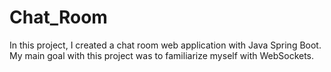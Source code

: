 # Chat_Room
In this project, I created a chat room web application with Java Spring Boot. My main goal with this project was to familiarize myself with WebSockets.

